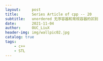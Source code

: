 ```yaml
---
layout:     post
title:      Series Article of cpp -- 20
subtitle:   unordered 无序容器和常规容器的区别           
date:       2021-11-04
author:     OUC_LiuX
header-img: img/wallpic02.jpg
catalog: true
tags:     
    - c++   
    - STL
---     
```

